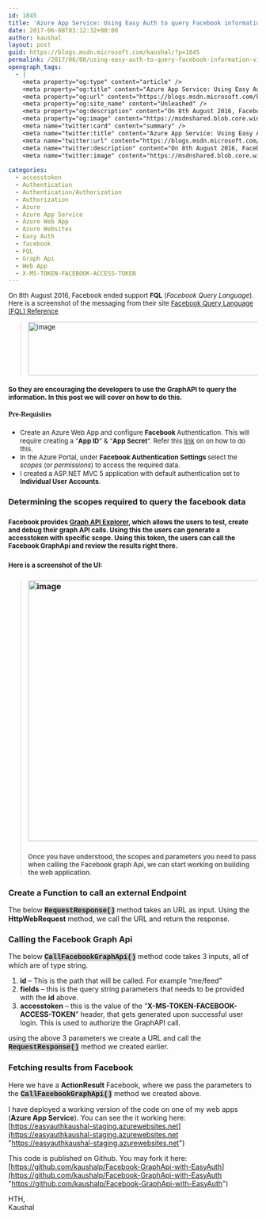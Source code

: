 ```yaml
---
id: 1845
title: 'Azure App Service: Using Easy Auth to query Facebook information via Graph API'
date: 2017-06-08T03:12:32+00:00
author: kaushal
layout: post
guid: https://blogs.msdn.microsoft.com/kaushal/?p=1845
permalink: /2017/06/08/using-easy-auth-to-query-facebook-information-via-graph-api/
opengraph_tags:
  - |
    <meta property="og:type" content="article" />
    <meta property="og:title" content="Azure App Service: Using Easy Auth to query Facebook information via Graph API" />
    <meta property="og:url" content="https://blogs.msdn.microsoft.com/kaushal/2017/06/08/using-easy-auth-to-access-facebook-information-using-graph-api/" />
    <meta property="og:site_name" content="Unleashed" />
    <meta property="og:description" content="On 8th August 2016, Facebook ended support FQL (Facebook Query Language). Here is a screenshot of the messaging from their site Facebook Query Language (FQL) Reference So they are encouraging the developers to use the GraphAPI to query the information. In this post we will cover on how to do this. Pre-Requisites Create an Azure..." />
    <meta property="og:image" content="https://msdnshared.blob.core.windows.net/media/2017/06/image_thumb192.png" />
    <meta name="twitter:card" content="summary" />
    <meta name="twitter:title" content="Azure App Service: Using Easy Auth to query Facebook information via Graph API" />
    <meta name="twitter:url" content="https://blogs.msdn.microsoft.com/kaushal/2017/06/08/using-easy-auth-to-access-facebook-information-using-graph-api/" />
    <meta name="twitter:description" content="On 8th August 2016, Facebook ended support FQL (Facebook Query Language). Here is a screenshot of the messaging from their site Facebook Query Language (FQL) Reference So they are encouraging the developers to use the GraphAPI to query the information. In this post we will cover on how to do this. Pre-Requisites Create an Azure..." />
    <meta name="twitter:image" content="https://msdnshared.blob.core.windows.net/media/2017/06/image_thumb192.png" />
    
categories:
  - accesstoken
  - Authentication
  - Authentication/Authorization
  - Authorization
  - Azure
  - Azure App Service
  - Azure Web App
  - Azure Websites
  - Easy Auth
  - facebook
  - FQL
  - Graph Api
  - Web App
  - X-MS-TOKEN-FACEBOOK-ACCESS-TOKEN
---
```

<span style="font-size: small">On 8th August 2016, Facebook ended support <strong>FQL</strong> (<em>Facebook Query Language</em>). Here is a screenshot of the messaging from their site </span>[<span style="font-size: small">Facebook Query Language (FQL) Reference</span>](https://developers.facebook.com/docs/reference/fql/ "https://developers.facebook.com/docs/reference/fql/")

> [<span style="font-size: small"><img title="image" style="padding-top: 0px;padding-left: 0px;padding-right: 0px;border-width: 0px" border="0" alt="image" src="https://msdnshared.blob.core.windows.net/media/2017/06/image_thumb192.png" width="721" height="108" /></span>](https://msdnshared.blob.core.windows.net/media/2017/06/image192.png)

#### <span style="font-size: small">So they are encouraging the developers to use the GraphAPI to query the information. In this post we will cover on how to do this.</span>

#### <span style="font-family: 'Segoe UI Semibold'">Pre-Requisites</span>

  * <span style="font-size: small">Create an Azure Web App and configure <strong>Facebook </strong>Authentication. This will require creating a “<strong>App ID</strong>” & “<strong>App Secret</strong>”. Refer this </span>[<span style="font-size: small">link</span>](https://docs.microsoft.com/en-us/azure/app-service-mobile/app-service-mobile-how-to-configure-facebook-authentication) <span style="font-size: small">on on how to do this.</span>
  * <span style="font-size: small">In the Azure Portal, under <strong>Facebook Authentication Settings </strong>select the <em>scopes </em>(or <em>permissions</em>) to access the required data.</span>
  * <span style="font-size: small">I created a ASP.NET MVC 5 application with default authentication set to <strong>Individual User Accounts</strong>.</span>

### Determining the scopes required to query the facebook data

### <span style="font-size: small">Facebook provides <a target="_blank" href="https://developers.facebook.com/tools/explorer/" rel="noopener noreferrer">Graph API Explorer</a>, which allows the users to test, create and debug their graph API calls. Using this the users can generate a <span style="font-weight: bold">accesstoken </span>with specific scope. Using this token, the users can call the Facebook GraphApi and review the results right there.</span>

### <span style="font-size: small">Here is a screenshot of the UI:</span>

> ### [<img title="image" style="padding-top: 0px;padding-left: 0px;padding-right: 0px;border: 0px" border="0" alt="image" src="https://msdnshared.blob.core.windows.net/media/2017/06/image_thumb194.png" width="909" height="527" />](https://msdnshared.blob.core.windows.net/media/2017/06/image194.png)<span style="font-size: small"></span>
> 
> ### <span style="font-size: small">Once you have understood, the scopes and parameters you need to pass when calling the Facebook graph Api, we can start working on building the web application.</span>

### Create a Function to call an external Endpoint

The below **<span style="background-color: #cccccc;font-family: 'Courier New'">RequestResponse()</span> <span></span>**<span style="background-color: #cccccc;font-family: 'Courier New'"></span>method takes an URL as input. Using the **HttpWebRequest** method, we call the URL and return the response. 

<span style="font-size: small"></span>

### Calling the Facebook Graph Api

The below <span style="background-color: #cccccc;font-family: 'Courier New'"><strong>CallFacebookGraphApi()</strong></span> method code takes 3 inputs, all of which are of type string.

  1. **id** – This is the path that will be called. For example “me/feed”
  2. **fields** – this is the query string parameters that needs to be provided with the **id** above.
  3. **accesstoken** – this is the value of the “**X-MS-TOKEN-FACEBOOK-ACCESS-TOKEN**” header, that gets generated upon successful user login. This is used to authorize the GraphAPI call.

using the above 3 parameters we create a URL and call the **<span style="background-color: #cccccc;font-family: 'Courier New'">RequestResponse()</span>** method we created earlier.



### Fetching results from Facebook

Here we have a **ActionResult** Facebook, where we pass the parameters to the <span style="background-color: #cccccc;font-family: 'Courier New'"><strong>CallFacebookGraphApi()</strong></span> method we created above.

  
I have deployed a working version of the code on one of my web apps (**Azure App Service**). You can see the it working here: [https://easyauthkaushal-staging.azurewebsites.net](https://easyauthkaushal-staging.azurewebsites.net "https://easyauthkaushal-staging.azurewebsites.net")

This code is published on Github. You may fork it here: [https://github.com/kaushalp/Facebook-GraphApi-with-EasyAuth](https://github.com/kaushalp/Facebook-GraphApi-with-EasyAuth "https://github.com/kaushalp/Facebook-GraphApi-with-EasyAuth")

HTH,  
Kaushal